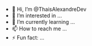 - 👋 Hi, I’m @ThaisAlexandreDev
- 👀 I’m interested in ...
- 🌱 I’m currently learning ...
- 📫 How to reach me ...
- ⚡ Fun fact: ...

<!---
ThaisAlexandreDev/ThaisAlexandreDev is a ✨ special ✨ repository because its `README.md` (this file) appears on your GitHub profile.
You can click the Preview link to take a look at your changes.
--->
